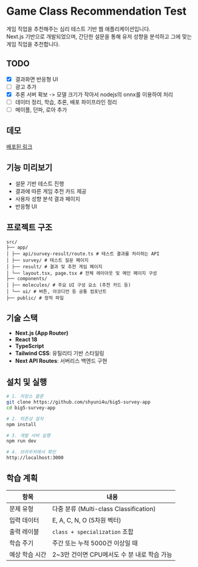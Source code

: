 # Game Class Recommendation Test

게임 직업을 추천해주는 심리 테스트 기반 웹 애플리케이션입니다.  
Next.js 기반으로 개발되었으며, 간단한 설문을 통해 유저 성향을 분석하고 그에 맞는 게임 직업을 추천합니다.

## TODO

- [x] 결과화면 반응형 UI
- [ ] 광고 추가
- [x] 추론 서버 확보 -> 모델 크기가 작아서 nodejs의 onnx를 이용하여 처리
- [ ] 데이터 정리, 학습, 추론, 배포 파이프라인 정리
- [ ] 메이플, 던파, 로아 추가

## 데모

[배포된 링크](https://wow-ai.enzo.kr/)

## 기능 미리보기

- 설문 기반 테스트 진행
- 결과에 따른 게임 추천 카드 제공
- 사용자 성향 분석 결과 페이지
- 반응형 UI

## 프로젝트 구조

```
src/
├── app/
│ ├── api/survey-result/route.ts # 테스트 결과를 처리하는 API
│ ├── survey/ # 테스트 질문 페이지
│ ├── result/ # 결과 및 추천 게임 페이지
│ └── layout.tsx, page.tsx # 전체 레이아웃 및 메인 페이지 구성
├── components/
│ ├── molecules/ # 주요 UI 구성 요소 (추천 카드 등)
│ └── ui/ # 버튼, 아코디언 등 공통 컴포넌트
├── public/ # 정적 파일
```

## 기술 스택

- **Next.js (App Router)**
- **React 18**
- **TypeScript**
- **Tailwind CSS**: 유틸리티 기반 스타일링
- **Next API Routes**: 서버리스 백엔드 구현

## 설치 및 실행

```bash
# 1. 저장소 클론
git clone https://github.com/shyuni4u/big5-survey-app
cd big5-survey-app

# 2. 의존성 설치
npm install

# 3. 개발 서버 실행
npm run dev

# 4. 브라우저에서 확인
http://localhost:3000
```

## 학습 계획

| 항목           | 내용                                         |
| -------------- | -------------------------------------------- |
| 문제 유형      | 다중 분류 (Multi-class Classification)       |
| 입력 데이터    | E, A, C, N, O (5차원 벡터)                   |
| 출력 레이블    | `class + specialization` 조합                |
| 학습 주기      | 주간 또는 누적 5000건 이상일 때              |
| 예상 학습 시간 | 2\~3만 건이면 CPU에서도 수 분 내로 학습 가능 |
